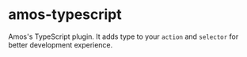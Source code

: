 # amos-typescript

Amos's TypeScript plugin. It adds type to your `action` and `selector` for better development
experience.
